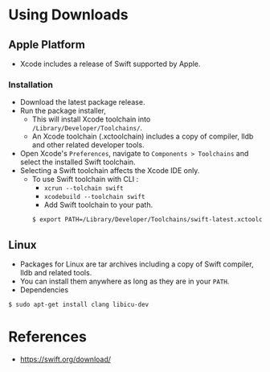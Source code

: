 # Using Downloads
## Apple Platform
* Xcode includes a release of Swift supported by Apple.
### Installation
* Download the latest package release.
* Run the package installer,
	* This will install Xcode toolchain into `/Library/Developer/Toolchains/`.
	* An Xcode toolchain (.xctoolchain) includes a copy of compiler, lldb and other related developer tools.
* Open Xcode's `Preferences`, navigate to `Components > Toolchains` and select the installed Swift toolchain.
* Selecting a Swift toolchain affects the Xcode IDE only.
	* To use Swift toolchain with CLI :
		* `xcrun --tolchain swift`
		* `xcodebuild --toolchain swift`
		* Add Swift toolchain to your path.
		```bash
		$ export PATH=/Library/Developer/Toolchains/swift-latest.xctoolchain/usr/bin:${PATH}
		```
## Linux
* Packages for Linux are tar archives including a copy of Swift compiler, lldb and related tools.
* You can install them anywhere as long as they are in your `PATH`.
* Dependencies
```bash
$ sudo apt-get install clang libicu-dev
```
# References
* https://swift.org/download/
